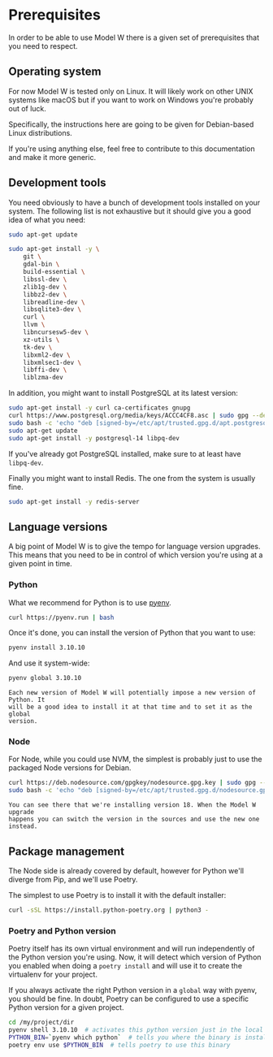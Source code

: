# Prerequisites

In order to be able to use Model W there is a given set of prerequisites that
you need to respect.

## Operating system

For now Model W is tested only on Linux. It will likely work on other UNIX
systems like macOS but if you want to work on Windows you're probably out of
luck.

Specifically, the instructions here are going to be given for Debian-based Linux
distributions.

If you're using anything else, feel free to contribute to this documentation and
make it more generic.

## Development tools

You need obviously to have a bunch of development tools installed on your
system. The following list is not exhaustive but it should give you a good idea
of what you need:

```bash
sudo apt-get update

sudo apt-get install -y \
    git \
    gdal-bin \
    build-essential \
    libssl-dev \
    zlib1g-dev \
    libbz2-dev \
    libreadline-dev \
    libsqlite3-dev \
    curl \
    llvm \
    libncursesw5-dev \
    xz-utils \
    tk-dev \
    libxml2-dev \
    libxmlsec1-dev \
    libffi-dev \
    liblzma-dev
```

In addition, you might want to install PostgreSQL at its latest version:

```bash
sudo apt-get install -y curl ca-certificates gnupg
curl https://www.postgresql.org/media/keys/ACCC4CF8.asc | sudo gpg --dearmor --output /etc/apt/trusted.gpg.d/apt.postgresql.org.gpg
sudo bash -c 'echo "deb [signed-by=/etc/apt/trusted.gpg.d/apt.postgresql.org.gpg] http://apt.postgresql.org/pub/repos/apt $(lsb_release -cs)-pgdg main" > /etc/apt/sources.list.d/pgdg.list'
sudo apt-get update
sudo apt-get install -y postgresql-14 libpq-dev
```

If you've already got PostgreSQL installed, make sure to at least have
`libpq-dev`.

Finally you might want to install Redis. The one from the system is usually
fine.

```bash
sudo apt-get install -y redis-server
```

## Language versions

A big point of Model W is to give the tempo for language version upgrades. This
means that you need to be in control of which version you're using at a given
point in time.

### Python

What we recommend for Python is to use [pyenv](https://github.com/pyenv/pyenv).

```bash
curl https://pyenv.run | bash
```

Once it's done, you can install the version of Python that you want to use:

```bash
pyenv install 3.10.10
```

And use it system-wide:

```bash
pyenv global 3.10.10
```

```{note}
Each new version of Model W will potentially impose a new version of Python. It
will be a good idea to install it at that time and to set it as the global
version.
```

### Node

For Node, while you could use NVM, the simplest is probably just to use the
packaged Node versions for Debian.

```bash
curl https://deb.nodesource.com/gpgkey/nodesource.gpg.key | sudo gpg --dearmor --output /etc/apt/trusted.gpg.d/nodesource.gpg
sudo bash -c 'echo "deb [signed-by=/etc/apt/trusted.gpg.d/nodesource.gpg] https://deb.nodesource.com/node_18.x $(lsb_release -cs) main" > /etc/apt/sources.list.d/pgdg.list'
```

```{note}
You can see there that we're installing version 18. When the Model W upgrade
happens you can switch the version in the sources and use the new one instead.
```

## Package management

The Node side is already covered by default, however for Python we'll diverge
from Pip, and we'll use Poetry.

The simplest to use Poetry is to install it with the default installer:

```bash
curl -sSL https://install.python-poetry.org | python3 -
```

### Poetry and Python version

Poetry itself has its own virtual environment and will run independently of the
Python version you're using. Now, it will detect which version of Python you
enabled when doing a `poetry install` and will use it to create the virtualenv
for your project.

If you always activate the right Python version in a `global` way with pyenv,
you should be fine. In doubt, Poetry can be configured to use a specific Python
version for a given project.

```bash
cd /my/project/dir
pyenv shell 3.10.10  # activates this python version just in the local shell
PYTHON_BIN=`pyenv which python`  # tells you where the binary is installed
poetry env use $PYTHON_BIN  # tells poetry to use this binary
```
